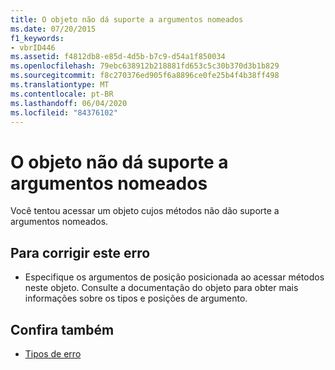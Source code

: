 ```yaml
---
title: O objeto não dá suporte a argumentos nomeados
ms.date: 07/20/2015
f1_keywords:
- vbrID446
ms.assetid: f4812db8-e85d-4d5b-b7c9-d54a1f850034
ms.openlocfilehash: 79ebc638912b218881fd653c5c30b370d3b1b829
ms.sourcegitcommit: f8c270376ed905f6a8896ce0fe25b4f4b38ff498
ms.translationtype: MT
ms.contentlocale: pt-BR
ms.lasthandoff: 06/04/2020
ms.locfileid: "84376102"
---
```

# <a name="object-doesnt-support-named-arguments"></a>O objeto não dá suporte a argumentos nomeados
Você tentou acessar um objeto cujos métodos não dão suporte a argumentos nomeados.  
  
## <a name="to-correct-this-error"></a>Para corrigir este erro  
  
- Especifique os argumentos de posição posicionada ao acessar métodos neste objeto. Consulte a documentação do objeto para obter mais informações sobre os tipos e posições de argumento.  
  
## <a name="see-also"></a>Confira também

- [Tipos de erro](../programming-guide/language-features/error-types.md)
